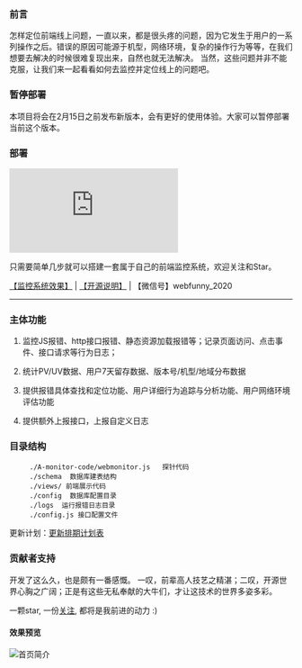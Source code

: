  ### 前言
   怎样定位前端线上问题，一直以来，都是很头疼的问题，因为它发生于用户的一系列操作之后。错误的原因可能源于机型，网络环境，复杂的操作行为等等，在我们想要去解决的时候很难复现出来，自然也就无法解决。 当然，这些问题并非不能克服，让我们来一起看看如何去监控并定位线上的问题吧。
   

### 暂停部署
  本项目将会在2月15日之前发布新版本，会有更好的使用体验。大家可以暂停部署当前这个版本。

 ### 部署
![total gzip size](https://img.badgesize.io/https://www.webfunny.cn/resource/monitor.fetch.min.js?compression=gzip&label=total%20gzip%20size)
   
只需要简单几步就可以搭建一套属于自己的前端监控系统，欢迎关注和Star。


[【监控系统效果】](http://www.webfunny.cn/webfunny_multi/home.html)  |  [【开源说明】](https://github.com/a597873885/webfunny_monitor/blob/master/SourceDes.md) | 【微信号】webfunny_2020
   
   
---------------------------------------------------------

### 主体功能
1. 监控JS报错、http接口报错、静态资源加载报错等；记录页面访问、点击事件、接口请求等行为日志；

2. 统计PV/UV数据、用户7天留存数据、版本号/机型/地域分布数据

3. 提供报错具体查找和定位功能、用户详细行为追踪与分析功能、用户网络环境评估功能

4. 提供额外上报接口，上报自定义日志


### 目录结构
         ./A-monitor-code/webmonitor.js   探针代码
         ./schema  数据库建表结构
         ./views/ 前端展示代码
         ./config  数据库配置目录
         ./logs  运行报错日志目录
         ./config.js 接口配置文件

更新计划：[更新排期计划表](https://github.com/a597873885/webfunny_monitor/blob/master/UpdateList.md)

### 贡献者支持

开发了这么久，也是颇有一番感慨。 一叹，前辈高人技艺之精湛；二叹，开源世界心胸之广阔；正是有这些无私奉献的大牛们，才让这技术的世界多姿多彩。

一颗star, 一份[关注](https://zhuanlan.zhihu.com/webfunny), 都将是我前进的动力  :)


#### 效果预览
![首页简介](https://github.com/a597873885/image_list/blob/master/home.gif)
